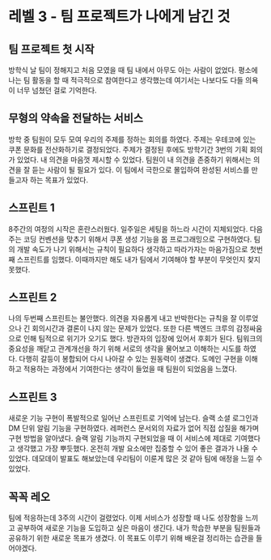 # 레벨 3 - 팀 프로젝트가 나에게 남긴 것

## 팀 프로젝트 첫 시작
방학식 날 팀이 정해지고 처음 모였을 때 팀 내에서 아무도 아는 사람이 없었다.
평소에 나는 팀 활동을 할 때 적극적으로 참여한다고 생각했는데 여기서는 나보다도 다들 의욕이 너무 넘쳤던 걸로 기억한다.

## 무형의 약속을 전달하는 서비스
방학 중 팀원이 모두 모여 우리의 주제를 정하는 회의를 하였다.
주제는 우테코에 있는 쿠폰 문화를 전산화하기로 결정되었다.
주제가 결정된 후에도 방학기간 3번의 기획 회의가 있었다. 내 의견을 마음껏 제시할 수 있었다. 
팀원이 내 의견을 존중하기 위해서는 의견을 잘 듣는 사람이 될 필요가 있다.
이 팀에서 극한으로 몰입하여 완성된 서비스를 만들고자 하는 목표가 있었다.

## 스프린트 1
8주간의 여정의 시작은 혼란스러웠다.
일주일은 세팅을 하느라 시간이 지체되었다.
다음주는 코딩 컨벤션을 맞추기 위해서 쿠폰 생성 기능을 몹 프로그래밍으로 구현하였다.
팀의 개발 속도가 나기 위해서는 규칙이 필요하다 생각하고 따라가자는 마음가짐으로 첫번째 스프린트를 임했다.
이때까지만 해도 내가 팀에서 기여해야 할 부분이 무엇인지 찾지 못했다.

## 스프린트 2
나의 두번째 스프린트는 불안했다.
의견을 자유롭게 내고 반박한다는 규칙을 잘 이루었으나 긴 회의시간과 결론이 나지 않는 문제가 있었다.
또한 다른 백엔드 크루의 감정싸움으로 인해 팀적으로 위기가 오기도 했다.
방관자의 입장에 있어서 후회가 된다. 팀워크의 중요성을 깨닫고 관계개선을 하기 위해 서로의 생각을 물어보고 이해하는 시도를 하였다.
다행히 갈등이 봉합되어 다시 나아갈 수 있는 원동력이 생겼다. 
도메인 구현을 이해하고 적용하는 과정에서 기여한다는 생각이 들었을 때 팀원이 되었음을 느꼈다.

## 스프린트 3
새로운 기능 구현이 폭발적으로 일어난 스프린트로 기억에 남는다.
슬랙 소셜 로그인과 DM 단위 알림 기능을 구현하였다. 레퍼런스 문서외의 자료가 없어 직접 삽질을 해가며 구현 방법을 알아냈다.
슬랙 알림 기능까지 구현되었을 때 이 서비스에 제대로 기여했다고 생각했고 가장 뿌듯했다.
온전히 개발 요소에만 집중할 수 있어 좋은 결과가 나올 수 있었다.
데모데이 발표도 해보았는데 우리팀이 이룬게 많은 것 같아 팀에 애정을 느낄 수 있었다.

## 꼭꼭 레오
팀에 적응하는데 3주의 시간이 걸렸었다. 이제 서비스가 성장할 때 나도 성장함을 느끼고 공부하여 새로운 기능을 도입하고 싶은 마음이 생긴다.
내가 학습한 부분을 팀원들과 공유하기 위한 새로운 목표가 생겼다. 이 목표도 이루기 위해 배운걸 정리하는 습관을 들어야겠다.

